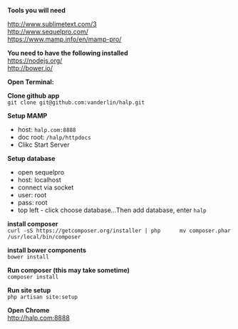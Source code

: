**Tools you will need**

<http://www.sublimetext.com/3>		
<http://www.sequelpro.com/>		
<https://www.mamp.info/en/mamp-pro/>			

**You need to have the following installed**			
<https://nodejs.org/>		
<http://bower.io/>		

**Open Terminal:**

**Clone github app**		
`git clone git@github.com:vanderlin/halp.git`		

**Setup MAMP**		
- host: `halp.com:8888`      
- doc root: `/halp/httpdocs`
- Clikc Start Server
	 
**Setup database**		
- open sequelpro		
- host: localhost 		
- connect via socket		
- user: root		
- pass: root		
- top left - click choose database...Then add database, enter `halp`		
	
**install composer**		
`curl -sS https://getcomposer.org/installer | php     
mv composer.phar /usr/local/bin/composer`

**install bower components**		
`bower install`

**Run composer (this may take sometime)**		
`composer install`

**Run site setup**		
`php artisan site:setup`

**Open Chrome**			
<http://halp.com:8888>